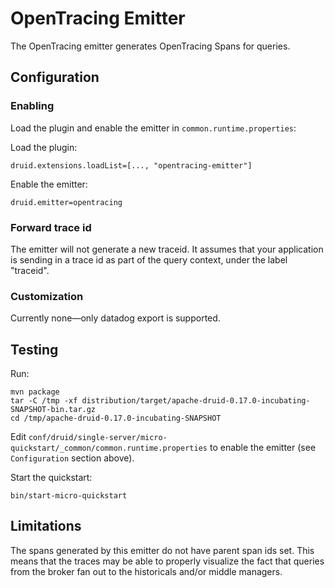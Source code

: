 # OpenTracing Emitter

The OpenTracing emitter generates OpenTracing Spans for queries.


## Configuration

### Enabling

Load the plugin and enable the emitter in `common.runtime.properties`:

Load the plugin:

```
druid.extensions.loadList=[..., "opentracing-emitter"]

```

Enable the emitter:

```
druid.emitter=opentracing
```

### Forward trace id
The emitter will not generate a new traceid. It assumes that your application is sending
in a trace id as part of the query context, under the label "traceid".

### Customization
Currently none—only datadog export is supported.

## Testing

Run:

```
mvn package
tar -C /tmp -xf distribution/target/apache-druid-0.17.0-incubating-SNAPSHOT-bin.tar.gz
cd /tmp/apache-druid-0.17.0-incubating-SNAPSHOT
```

Edit `conf/druid/single-server/micro-quickstart/_common/common.runtime.properties` to enable
the emitter (see `Configuration` section above).

Start the quickstart:

```
bin/start-micro-quickstart
```

## Limitations

The spans generated by this emitter do not have parent span ids set. This means that
the traces may be able to properly visualize the fact that queries from the broker
fan out to the historicals and/or middle managers.